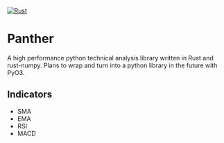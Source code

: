 [![Rust](https://github.com/gregyjames/Panther/actions/workflows/rust.yml/badge.svg?branch=main&event=push)](https://github.com/gregyjames/Panther/actions/workflows/rust.yml)

# Panther
A high performance python technical analysis library written in Rust and rust-numpy. Plans to wrap and turn into a python library in the future with PyO3.

## Indicators
- SMA
- EMA
- RSI
- MACD